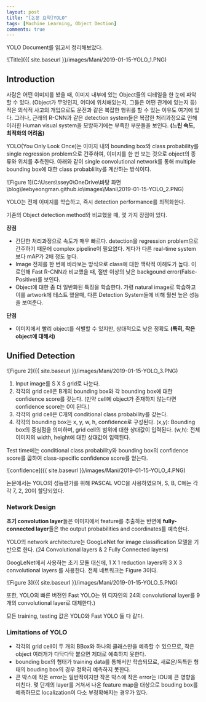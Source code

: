 ```yaml
---
layout: post
title: "[논문 요약]YOLO"
tags: [Machine Learning, Object Dection]
comments: true
---
```


YOLO Document를 읽고서 정리해보았다.

![Title]({{ site.baseurl }}/images/Mani/2019-01-15-YOLO_1.PNG)

## Introduction

사람은 어떤 이미지를 봤을 때, 이미지 내부에 있는 Object들의 디테일을 한 눈에 파악할 수 있다. (Object가 무엇인지, 어디에 위치해있는지, 그들은 어떤 관계에 있는지 등) 적은 의식적 사고의 개입으로도 운전과 같은 복잡한 행위를 할 수 있는 이유도 여기에 있다. 그러나, 근래의 R-CNN과 같은 detection system들은 복잡한 처리과정으로 인해 이러한 Human visual system을 모방하기에는 부족한 부분들을 보인다. **(느린 속도, 최적화의 어려움)**

YOLO(You Only Look Once)는 이미지 내의 bounding box와 class probability를 single regression problem으로 간주하여, 이미지를 한 번 보는 것으로 object의 종류와 위치를 추측한다. 아래와 같이 single convolutional network를 통해 multiple bounding box에 대한 class probablility를 계산하는 방식이다. 

![Figure 1](C:\Users\ssey0\OneDrive\바탕 화면\blog\leebyeongman.github.io\images\Mani\2019-01-15-YOLO_2.PNG)

YOLO는 전체 이미지를 학습하고, 즉시 detection performance를 최적화한다.

기존의 Object detection method와 비교했을 때, 몇 가지 장점이 있다.

**장점**

- 간단한 처리과정으로 속도가 매우 빠르다. detection을 regression problem으로 간주하기 때문에 complex pipeline이 필요없다. 게다가 다른 real-time system보다 mAP가 2배 정도 높다.
- Image 전체를 한 번에 바라보는 방식으로 class에 대한 맥락적 이해도가 높다. 이로인해 Fast R-CNN과 비교했을 때, 절반 이상의 낮은 backgound error(False-Positive)를 보인다.
- Object에 대한 좀 더 일반화된 특징을 학습한다. 가령 natural image로 학습하고 이를 artwork에 테스트 했을때, 다른 Detection System들에 비해 훨씬 높은 성능을 보여준다.

**단점**

- 이미지에서 빨리 object를 식별할 수 있지만, 상대적으로 낮은 정확도 **(특히, 작은 object에 대해서)**



## Unified Detection

![Figure 2]({{ site.baseurl }}/images/Mani/2019-01-15-YOLO_3.PNG)

1. Input image를 S X S grid로 나눈다.
2. 각각의 grid cell은 B개의 bounding box와 각 bounding box에 대한 confidence score를 갖는다. (만약 cell에 object가 존재하지 않는다면 confidence score는 0이 된다.) 
3. 각각의 grid cell은 C개의 conditional class probability를 갖는다. 
4. 각각의 bounding box는 x, y, w, h, confidence로 구성된다. 
   (x,y): Bounding box의 중심점을 의미하며, grid cell의 범위에 대한 상대값이 입력된다. 
   (w,h): 전체 이미지의 width, height에 대한 상대값이 입력된다.

Test time에는 conditional class probability와 bounding box의 confidence score를 곱하여 class-specific confidence score를 얻는다.

![confidence]({{ site.baseurl }}/images/Mani/2019-01-15-YOLO_4.PNG)

논문에서는 YOLO의 성능평가를 위해 PASCAL VOC을 사용하였으며, S, B, C에는 각각 7, 2, 20이 할당되었다.



### Network Design

**초기 convolution layer**들은 이미지에서 feature를 추출하는 반면에 **fully-connected layer**들은 the output probabilities and coordinates를 예측한다. 

YOLO의 network architecture는 GoogLeNet for image classification 모델을 기반으로 한다. (24 Convolutional layers & 2 Fully Connected layers)

GoogLeNet에서 사용하는 초기 모듈 대신에, 1 X 1 reduction layers와 3 X 3 convolutional layers 를 사용한다.       전체 네트워크는 Figure 3이다.

![Figure 3]({{ site.baseurl }}/images/Mani/2019-01-15-YOLO_5.PNG)

또한, YOLO의 빠른 버전인 Fast YOLO는 위 디자인의 24의 convolutional layer를 9개의 convolutional layer로 대체한다.)

모든 training, testing 값은 YOLO와 Fast YOLO 둘 다 같다.



### Limitations of YOLO

- 각각의 grid cell이 두 개의 BBox와 하나의 클래스만을 예측할 수 있으므로, 작은 object 여러개가 다닥다닥 붙으면 제대로 예측하지 못한다.
- bounding box의 형태가 training data를 통해서만 학습되므로, 새로운/독특한 형태의 bouding box의 경우 정확히 예측하지 못한다.
- 큰 박스에 작은 error는 일반적이지만 작은 박스에 작은 error는 IOU에 큰 영향을 미친다. 몇 단계의 layer를 거쳐서 나온 feature map을 대상으로 bouding box를 예측하므로 localization이 다소 부정확해지는 경우가 있다.
